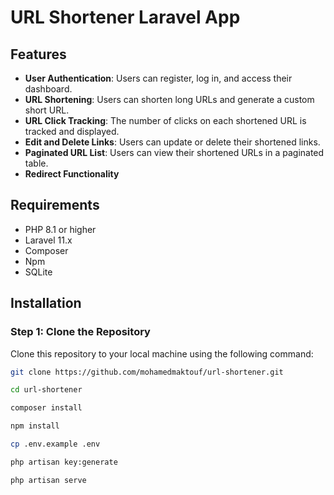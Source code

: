 # URL Shortener Laravel App


## Features

- **User Authentication**: Users can register, log in, and access their dashboard.
- **URL Shortening**: Users can shorten long URLs and generate a custom short URL.
- **URL Click Tracking**: The number of clicks on each shortened URL is tracked and displayed.
- **Edit and Delete Links**: Users can update or delete their shortened links.
- **Paginated URL List**: Users can view their shortened URLs in a paginated table.
- **Redirect Functionality**

## Requirements

- PHP 8.1 or higher
- Laravel 11.x
- Composer
- Npm
- SQLite 

## Installation

### Step 1: Clone the Repository

Clone this repository to your local machine using the following command:

```bash
git clone https://github.com/mohamedmaktouf/url-shortener.git

cd url-shortener

composer install

npm install

cp .env.example .env

php artisan key:generate

php artisan serve 
